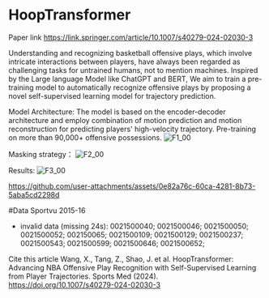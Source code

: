 # HoopTransformer
Paper link https://link.springer.com/article/10.1007/s40279-024-02030-3

Understanding and recognizing basketball offensive plays, which involve intricate interactions between players, have always been regarded as challenging tasks for untrained humans, not to mention machines. Inspired by the Large language Model like ChatGPT and BERT, We aim to train a pre-training model to automatically recognize offensive plays by proposing a novel self-supervised learning model for trajectory prediction. 

Model Architecture:
The model is based on the encoder-decoder architecture and employ combination of motion prediction and motion reconstruction for predicting players' high-velocity trajectory. Pre-training on more than 90,000+ offensive possessions.
![F1_00](https://github.com/user-attachments/assets/e36aa4ac-b322-4bcd-b575-6333da49fe4f)

Masking strategy：
![F2_00](https://github.com/user-attachments/assets/9fa83a8a-e858-4f11-9631-7d89d9a99ae1)

Results:
![F3_00](https://github.com/user-attachments/assets/e320edb2-849f-4157-9512-d63f5c8166df)

https://github.com/user-attachments/assets/0e82a76c-60ca-4281-8b73-5aba5cd2298d


#Data Sportvu 2015-16 
  - invalid data (missing 24s): 0021500040; 0021500046; 0021500050; 0021500052; 002150065; 0021500109; 0021500129; 0021500237; 0021500543; 0021500599; 0021500646; 0021500652;

    
Cite this article
Wang, X., Tang, Z., Shao, J. et al. HoopTransformer: Advancing NBA Offensive Play Recognition with Self-Supervised Learning from Player Trajectories. Sports Med (2024). https://doi.org/10.1007/s40279-024-02030-3







